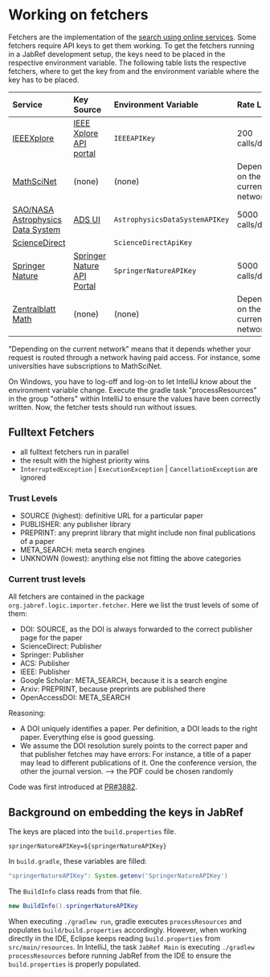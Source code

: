 # Working on fetchers

Fetchers are the implementation of the [search using online services](https://docs.jabref.org/collect/import-using-online-bibliographic-database). Some fetchers require API keys to get them working. To get the fetchers running in a JabRef development setup, the keys need to be placed in the respective environment variable. The following table lists the respective fetchers, where to get the key from and the environment variable where the key has to be placed.

| Service | Key Source | Environment Variable | Rate Limit |
| :--- | :--- | :--- | :--- |
| [IEEEXplore](https://docs.jabref.org/collect/import-using-online-bibliographic-database#ieeexplore) | [IEEE Xplore API portal](https://developer.ieee.org/) | `IEEEAPIKey` | 200 calls/day |
| [MathSciNet](http://www.ams.org/mathscinet) | \(none\) | \(none\) | Depending on the current network |
| [SAO/NASA Astrophysics Data System](https://docs.jabref.org/collect/import-using-online-bibliographic-database#sao-nasa-astrophysics-data-system) | [ADS UI](https://ui.adsabs.harvard.edu/user/settings/token) | `AstrophysicsDataSystemAPIKey` | 5000 calls/day |
| [ScienceDirect](https://www.sciencedirect.com/) |  | `ScienceDirectApiKey` |  |
| [Springer Nature](https://docs.jabref.org/collect/import-using-online-bibliographic-database#springer) | [Springer Nature API Portal](https://dev.springernature.com/) | `SpringerNatureAPIKey` | 5000 calls/day |
| [Zentralblatt Math](https://www.zbmath.org/) | \(none\) | \(none\) | Depending on the current network |

"Depending on the current network" means that it depends whether your request is routed through a network having paid access. For instance, some universities have subscriptions to MathSciNet.

On Windows, you have to log-off and log-on to let IntelliJ know about the environment variable change. Execute the gradle task "processResources" in the group "others" within IntelliJ to ensure the values have been correctly written. Now, the fetcher tests should run without issues.

## Fulltext Fetchers

* all fulltext fetchers run in parallel
* the result with the highest priority wins
* `InterruptedException` \| `ExecutionException` \| `CancellationException` are ignored

### Trust Levels

* SOURCE \(highest\): definitive URL for a particular paper
* PUBLISHER: any publisher library
* PREPRINT: any preprint library that might include non final publications of a paper
* META\_SEARCH: meta search engines
* UNKNOWN \(lowest\): anything else not fitting the above categories

### Current trust levels

All fetchers are contained in the package `org.jabref.logic.importer.fetcher`. Here we list the trust levels of some of them:

* DOI: SOURCE, as the DOI is always forwarded to the correct publisher page for the paper
* ScienceDirect: Publisher
* Springer: Publisher
* ACS: Publisher
* IEEE: Publisher
* Google Scholar: META\_SEARCH, because it is a search engine
* Arxiv: PREPRINT, because preprints are published there
* OpenAccessDOI: META\_SEARCH

Reasoning:

* A DOI uniquely identifies a paper. Per definition, a DOI leads to the right paper. Everything else is good guessing.
* We assume the DOI resolution surely points to the correct paper and that publisher fetches may have errors: For instance, a title of a paper may lead to different publications of it. One the conference version, the other the journal version. --&gt; the PDF could be chosen randomly

Code was first introduced at [PR\#3882](https://github.com/JabRef/jabref/pull/3882).

## Background on embedding the keys in JabRef

The keys are placed into the `build.properties` file.

```text
springerNatureAPIKey=${springerNatureAPIKey}
```

In `build.gradle`, these variables are filled:

```groovy
"springerNatureAPIKey": System.getenv('SpringerNatureAPIKey')
```

The `BuildInfo` class reads from that file.

```java
new BuildInfo().springerNatureAPIKey
```

When executing `./gradlew run`, gradle executes `processResources` and populates `build/build.properties` accordingly. However, when working directly in the IDE, Eclipse keeps reading `build.properties` from `src/main/resources`. In IntelliJ, the task `JabRef Main` is executing `./gradlew processResources` before running JabRef from the IDE to ensure the `build.properties` is properly populated.

